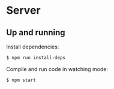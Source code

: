 # Server

## Up and running

Install dependencies:

```bash
$ npm run install-deps
```

Compile and run code in watching mode:

```bash
$ npm start
```
